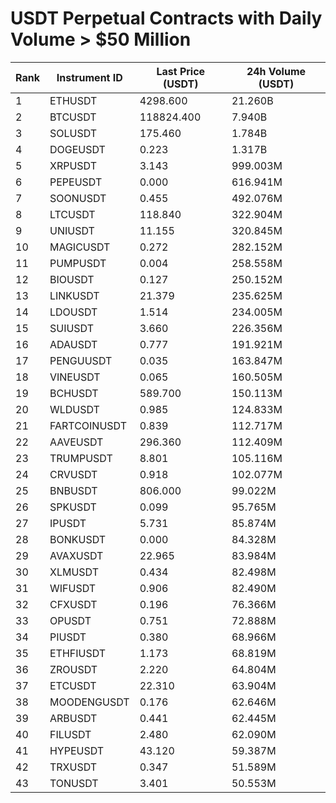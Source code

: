 # USDT Perpetual Contracts with Daily Volume > $50 Million

| Rank | Instrument ID | Last Price (USDT) | 24h Volume (USDT) |
|------|---------------|-------------------|-------------------|
| 1 | ETHUSDT | 4298.600 | 21.260B |
| 2 | BTCUSDT | 118824.400 | 7.940B |
| 3 | SOLUSDT | 175.460 | 1.784B |
| 4 | DOGEUSDT | 0.223 | 1.317B |
| 5 | XRPUSDT | 3.143 | 999.003M |
| 6 | PEPEUSDT | 0.000 | 616.941M |
| 7 | SOONUSDT | 0.455 | 492.076M |
| 8 | LTCUSDT | 118.840 | 322.904M |
| 9 | UNIUSDT | 11.155 | 320.845M |
| 10 | MAGICUSDT | 0.272 | 282.152M |
| 11 | PUMPUSDT | 0.004 | 258.558M |
| 12 | BIOUSDT | 0.127 | 250.152M |
| 13 | LINKUSDT | 21.379 | 235.625M |
| 14 | LDOUSDT | 1.514 | 234.005M |
| 15 | SUIUSDT | 3.660 | 226.356M |
| 16 | ADAUSDT | 0.777 | 191.921M |
| 17 | PENGUUSDT | 0.035 | 163.847M |
| 18 | VINEUSDT | 0.065 | 160.505M |
| 19 | BCHUSDT | 589.700 | 150.113M |
| 20 | WLDUSDT | 0.985 | 124.833M |
| 21 | FARTCOINUSDT | 0.839 | 112.717M |
| 22 | AAVEUSDT | 296.360 | 112.409M |
| 23 | TRUMPUSDT | 8.801 | 105.116M |
| 24 | CRVUSDT | 0.918 | 102.077M |
| 25 | BNBUSDT | 806.000 | 99.022M |
| 26 | SPKUSDT | 0.099 | 95.765M |
| 27 | IPUSDT | 5.731 | 85.874M |
| 28 | BONKUSDT | 0.000 | 84.328M |
| 29 | AVAXUSDT | 22.965 | 83.984M |
| 30 | XLMUSDT | 0.434 | 82.498M |
| 31 | WIFUSDT | 0.906 | 82.490M |
| 32 | CFXUSDT | 0.196 | 76.366M |
| 33 | OPUSDT | 0.751 | 72.888M |
| 34 | PIUSDT | 0.380 | 68.966M |
| 35 | ETHFIUSDT | 1.173 | 68.819M |
| 36 | ZROUSDT | 2.220 | 64.804M |
| 37 | ETCUSDT | 22.310 | 63.904M |
| 38 | MOODENGUSDT | 0.176 | 62.646M |
| 39 | ARBUSDT | 0.441 | 62.445M |
| 40 | FILUSDT | 2.480 | 62.090M |
| 41 | HYPEUSDT | 43.120 | 59.387M |
| 42 | TRXUSDT | 0.347 | 51.589M |
| 43 | TONUSDT | 3.401 | 50.553M |
